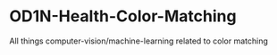 # OD1N-Health-Color-Matching

All things computer-vision/machine-learning related to color matching 
